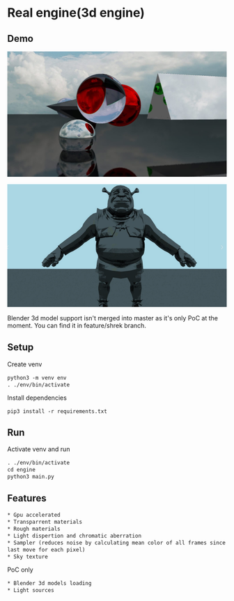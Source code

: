 # Real engine(3d engine)

## Demo

![demo](assets/demo.jpg)

![shrek](assets/shrek.png)

Blender 3d model support isn't merged into master as it's only PoC at the moment.
You can find it in feature/shrek branch.

## Setup

Create venv

    python3 -m venv env
    . ./env/bin/activate

Install dependencies

    pip3 install -r requirements.txt

## Run

Activate venv and run

    . ./env/bin/activate
    cd engine
    python3 main.py

## Features

    * Gpu accelerated
    * Transparrent materials
    * Rough materials
    * Light dispertion and chromatic aberration
    * Sampler (reduces noise by calculating mean color of all frames since last move for each pixel)
    * Sky texture

PoC only

    * Blender 3d models loading
    * Light sources
